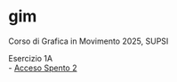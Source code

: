 # gim
Corso di Grafica in Movimento 2025, SUPSI 

Esercizio 1A  
	- [Acceso Spento 2](https://tuana-aktas.github.io/gim/esercizio_1A/acceso_spento_2.html)